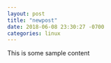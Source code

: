 ```yaml
---
layout: post
title: "newpost"
date: 2018-06-08 23:30:27 -0700
categories: linux
---
```


This is some sample content

